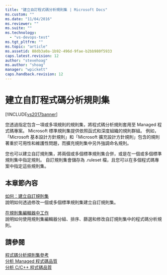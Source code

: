```yaml
---
title: "建立自訂程式碼分析規則集 | Microsoft Docs"
ms.custom: ""
ms.date: "11/04/2016"
ms.reviewer: ""
ms.suite: ""
ms.technology: 
  - "vs-devops-test"
ms.tgt_pltfrm: ""
ms.topic: "article"
ms.assetid: 88db3a0a-1b92-496d-9fae-b2bb980f5933
caps.latest.revision: 12
author: "stevehoag"
ms.author: "shoag"
manager: "wpickett"
caps.handback.revision: 12
---
```

# 建立自訂程式碼分析規則集
[!INCLUDE[vs2017banner](../code-quality/includes/vs2017banner.md)]

您透過指定包含一項或多項規則的規則集，將程式碼分析規則套用至 Managed 程式碼專案。  Microsoft 標準規則集提供依照函式和深度組織的規則群組。  例如，「Microsoft 基本設計方針規則」和「Microsoft 擴充設計方針規則」包含的規則著重於可用性和維護性問題，而擴充規則集中另外強調命名規則。  
  
 您也可以建立自訂規則集，將兩個或多個標準規則集合併，或是在一個或多個標準規則集中指定規則。  自訂規則集會儲存為 .ruleset 檔，且您可以在多個程式碼專案中指定這些規則集。  
  
## 本章節內容  
 [如何：建立自訂規則集](../code-quality/how-to-create-a-custom-rule-set.md)  
 說明如何透過修改一個或多個標準規則集建立自訂規則集。  
  
 [在規則集編輯器中工作](../code-quality/working-in-the-code-analysis-rule-set-editor.md)  
 說明如何使用規則集編輯器分組、排序、篩選和修改自訂規則集中的程式碼分析規則。  
  
## 請參閱  
 [程式碼分析規則集參考](../code-quality/code-analysis-rule-set-reference.md)   
 [分析 Managed 程式碼品質](../code-quality/analyzing-managed-code-quality-by-using-code-analysis.md)   
 [分析 C\/C\+\+ 程式碼品質](../code-quality/analyzing-c-cpp-code-quality-by-using-code-analysis.md)
